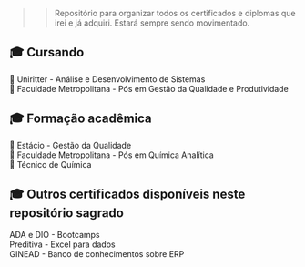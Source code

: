 
>> Repositório para organizar todos os certificados e diplomas que irei e já adquiri. Estará sempre sendo movimentado. 


## 🎓 Cursando 

🧠 Uniritter - Análise e Desenvolvimento de Sistemas<br>
🧠 Faculdade Metropolitana - Pós em Gestão da Qualidade e Produtividade<br>

## 🎓 Formação acadêmica

🧠 Estácio - Gestão da Qualidade <br>
🧠 Faculdade Metropolitana - Pós em Química Analítica <br>
🧠 Técnico de Química



## 🎓 Outros certificados disponíveis neste repositório sagrado

ADA e DIO  - Bootcamps <br>
Preditiva - Excel para dados <br>
GINEAD - Banco de conhecimentos sobre ERP 
